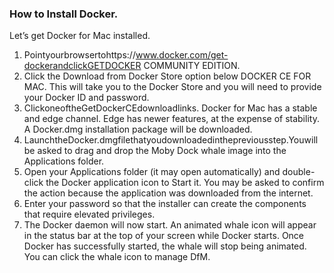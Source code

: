 ### How to Install Docker.

Let’s get Docker for Mac installed.
1. Pointyourbrowsertohttps://www.docker.com/get-dockerandclickGETDOCKER COMMUNITY EDITION.
2. Click the Download from Docker Store option below DOCKER CE FOR MAC. This will take you to the Docker Store and you will need to provide your Docker ID and password.
3. ClickoneoftheGetDockerCEdownloadlinks.
Docker for Mac has a stable and edge channel. Edge has newer features, at the
expense of stability.
A Docker.dmg installation package will be downloaded.
4. LaunchtheDocker.dmgfilethatyoudownloadedinthepreviousstep.Youwill be asked to drag and drop the Moby Dock whale image into the Applications folder.
5. Open your Applications folder (it may open automatically) and double-click the Docker application icon to Start it. You may be asked to confirm the action because the application was downloaded from the internet.
6. Enter your password so that the installer can create the components that require elevated privileges.
7. The Docker daemon will now start.
An animated whale icon will appear in the status bar at the top of your screen while Docker starts. Once Docker has successfully started, the whale will stop being animated. You can click the whale icon to manage DfM.